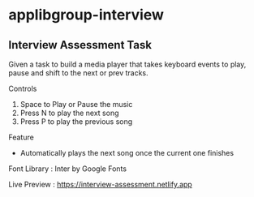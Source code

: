 # applibgroup-interview
## Interview Assessment Task

Given a task to build a media player that takes keyboard events to play, pause and shift to the next or prev tracks.

Controls
1. Space to Play or Pause the music
2. Press N to play the next song
2. Press P to play the previous song

Feature 
- Automatically plays the next song once the current one finishes

Font Library : Inter by Google Fonts

Live Preview : https://interview-assessment.netlify.app
